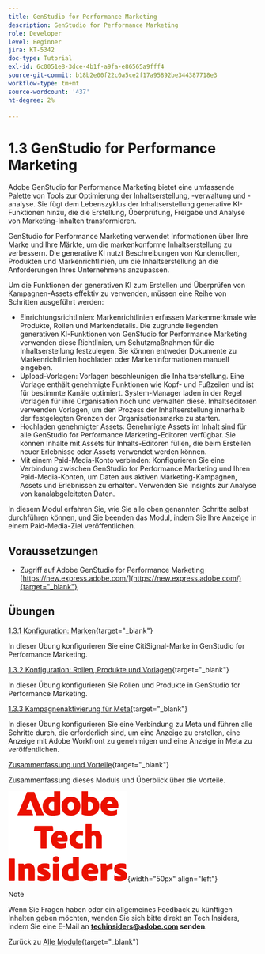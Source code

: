 ```yaml
---
title: GenStudio for Performance Marketing
description: GenStudio for Performance Marketing
role: Developer
level: Beginner
jira: KT-5342
doc-type: Tutorial
exl-id: 6c0051e8-3dce-4b1f-a9fa-e86565a9fff4
source-git-commit: b18b2e00f22c0a5ce2f17a95892be344387718e3
workflow-type: tm+mt
source-wordcount: '437'
ht-degree: 2%

---
```


# 1.3 GenStudio for Performance Marketing

Adobe GenStudio for Performance Marketing bietet eine umfassende Palette von Tools zur Optimierung der Inhaltserstellung, -verwaltung und -analyse. Sie fügt dem Lebenszyklus der Inhaltserstellung generative KI-Funktionen hinzu, die die Erstellung, Überprüfung, Freigabe und Analyse von Marketing-Inhalten transformieren.

GenStudio for Performance Marketing verwendet Informationen über Ihre Marke und Ihre Märkte, um die markenkonforme Inhaltserstellung zu verbessern. Die generative KI nutzt Beschreibungen von Kundenrollen, Produkten und Markenrichtlinien, um die Inhaltserstellung an die Anforderungen Ihres Unternehmens anzupassen.

Um die Funktionen der generativen KI zum Erstellen und Überprüfen von Kampagnen-Assets effektiv zu verwenden, müssen eine Reihe von Schritten ausgeführt werden:

- Einrichtungsrichtlinien: Markenrichtlinien erfassen Markenmerkmale wie Produkte, Rollen und Markendetails. Die zugrunde liegenden generativen KI-Funktionen von GenStudio for Performance Marketing verwenden diese Richtlinien, um Schutzmaßnahmen für die Inhaltserstellung festzulegen. Sie können entweder Dokumente zu Markenrichtlinien hochladen oder Markeninformationen manuell eingeben.
- Upload-Vorlagen: Vorlagen beschleunigen die Inhaltserstellung. Eine Vorlage enthält genehmigte Funktionen wie Kopf- und Fußzeilen und ist für bestimmte Kanäle optimiert. System-Manager laden in der Regel Vorlagen für ihre Organisation hoch und verwalten diese. Inhaltseditoren verwenden Vorlagen, um den Prozess der Inhaltserstellung innerhalb der festgelegten Grenzen der Organisationsmarke zu starten.
- Hochladen genehmigter Assets: Genehmigte Assets im Inhalt sind für alle GenStudio for Performance Marketing-Editoren verfügbar. Sie können Inhalte mit Assets für Inhalts-Editoren füllen, die beim Erstellen neuer Erlebnisse oder Assets verwendet werden können.
- Mit einem Paid-Media-Konto verbinden: Konfigurieren Sie eine Verbindung zwischen GenStudio for Performance Marketing und Ihren Paid-Media-Konten, um Daten aus aktiven Marketing-Kampagnen, Assets und Erlebnissen zu erhalten. Verwenden Sie Insights zur Analyse von kanalabgeleiteten Daten.

In diesem Modul erfahren Sie, wie Sie alle oben genannten Schritte selbst durchführen können, und Sie beenden das Modul, indem Sie Ihre Anzeige in einem Paid-Media-Ziel veröffentlichen.

## Voraussetzungen

- Zugriff auf Adobe GenStudio for Performance Marketing [https://new.express.adobe.com/](https://new.express.adobe.com/){target="_blank"}

## Übungen

[1.3.1 Konfiguration: Marken](./ex1.md){target="_blank"}

In dieser Übung konfigurieren Sie eine CitiSignal-Marke in GenStudio for Performance Marketing.

[1.3.2 Konfiguration: Rollen, Produkte und Vorlagen](./ex2.md){target="_blank"}

In dieser Übung konfigurieren Sie Rollen und Produkte in GenStudio for Performance Marketing.

[1.3.3 Kampagnenaktivierung für Meta](./ex3.md){target="_blank"}

In dieser Übung konfigurieren Sie eine Verbindung zu Meta und führen alle Schritte durch, die erforderlich sind, um eine Anzeige zu erstellen, eine Anzeige mit Adobe Workfront zu genehmigen und eine Anzeige in Meta zu veröffentlichen.

[Zusammenfassung und Vorteile](./summary.md){target="_blank"}

Zusammenfassung dieses Moduls und Überblick über die Vorteile.

![Tech Insiders](./../../../assets/images/techinsiders.png){width="50px" align="left"}

>[!NOTE]
>
>Wenn Sie Fragen haben oder ein allgemeines Feedback zu künftigen Inhalten geben möchten, wenden Sie sich bitte direkt an Tech Insiders, indem Sie eine E-Mail an **techinsiders@adobe.com senden**.

Zurück zu [Alle Module](../../../overview.md){target="_blank"}
